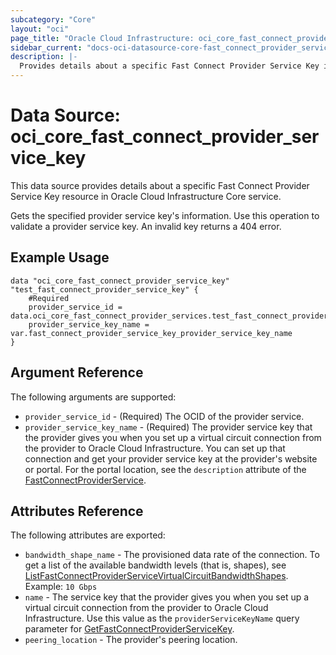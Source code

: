 ```yaml
---
subcategory: "Core"
layout: "oci"
page_title: "Oracle Cloud Infrastructure: oci_core_fast_connect_provider_service_key"
sidebar_current: "docs-oci-datasource-core-fast_connect_provider_service_key"
description: |-
  Provides details about a specific Fast Connect Provider Service Key in Oracle Cloud Infrastructure Core service
---
```


# Data Source: oci_core_fast_connect_provider_service_key
This data source provides details about a specific Fast Connect Provider Service Key resource in Oracle Cloud Infrastructure Core service.

Gets the specified provider service key's information. Use this operation to validate a
provider service key. An invalid key returns a 404 error.


## Example Usage

```hcl
data "oci_core_fast_connect_provider_service_key" "test_fast_connect_provider_service_key" {
	#Required
	provider_service_id = data.oci_core_fast_connect_provider_services.test_fast_connect_provider_services.fast_connect_provider_services.0.id
	provider_service_key_name = var.fast_connect_provider_service_key_provider_service_key_name
}
```

## Argument Reference

The following arguments are supported:

* `provider_service_id` - (Required) The OCID of the provider service.
* `provider_service_key_name` - (Required) The provider service key that the provider gives you when you set up a virtual circuit connection from the provider to Oracle Cloud Infrastructure. You can set up that connection and get your provider service key at the provider's website or portal. For the portal location, see the `description` attribute of the [FastConnectProviderService](https://docs.cloud.oracle.com/iaas/api/#/en/iaas/20160918/FastConnectProviderService/). 


## Attributes Reference

The following attributes are exported:

* `bandwidth_shape_name` - The provisioned data rate of the connection. To get a list of the available bandwidth levels (that is, shapes), see [ListFastConnectProviderServiceVirtualCircuitBandwidthShapes](https://docs.cloud.oracle.com/iaas/api/#/en/iaas/20160918/FastConnectProviderService/ListFastConnectProviderVirtualCircuitBandwidthShapes).  Example: `10 Gbps` 
* `name` - The service key that the provider gives you when you set up a virtual circuit connection from the provider to Oracle Cloud Infrastructure. Use this value as the `providerServiceKeyName` query parameter for [GetFastConnectProviderServiceKey](https://docs.cloud.oracle.com/iaas/api/#/en/iaas/20160918/FastConnectProviderServiceKey/GetFastConnectProviderServiceKey). 
* `peering_location` - The provider's peering location.

